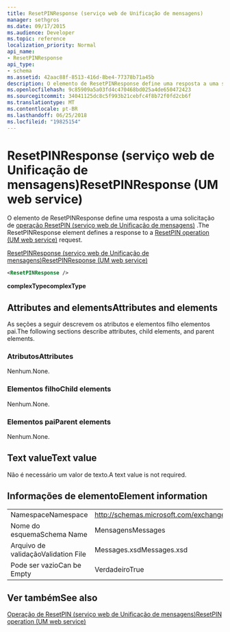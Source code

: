 ```yaml
---
title: ResetPINResponse (serviço web de Unificação de mensagens)
manager: sethgros
ms.date: 09/17/2015
ms.audience: Developer
ms.topic: reference
localization_priority: Normal
api_name:
- ResetPINResponse
api_type:
- schema
ms.assetid: 42aac88f-8513-416d-8be4-77378b71a45b
description: O elemento de ResetPINResponse define uma resposta a uma solicitação do ResetPIN operação (serviço web de Unificação de mensagens).
ms.openlocfilehash: 9c85909a5a03fd4c470468bd025a4de650472423
ms.sourcegitcommit: 34041125dc8c5f993b21cebfc4f8b72f0fd2cb6f
ms.translationtype: MT
ms.contentlocale: pt-BR
ms.lasthandoff: 06/25/2018
ms.locfileid: "19825154"
---
```

# <a name="resetpinresponse-um-web-service"></a><span data-ttu-id="e4b77-103">ResetPINResponse (serviço web de Unificação de mensagens)</span><span class="sxs-lookup"><span data-stu-id="e4b77-103">ResetPINResponse (UM web service)</span></span>

<span data-ttu-id="e4b77-104">O elemento de ResetPINResponse define uma resposta a uma solicitação de [operação ResetPIN (serviço web de Unificação de mensagens)](resetpin-operation-um-web-service.md) .</span><span class="sxs-lookup"><span data-stu-id="e4b77-104">The ResetPINResponse element defines a response to a [ResetPIN operation (UM web service)](resetpin-operation-um-web-service.md) request.</span></span> 
  
[<span data-ttu-id="e4b77-105">ResetPINResponse (serviço web de Unificação de mensagens)</span><span class="sxs-lookup"><span data-stu-id="e4b77-105">ResetPINResponse (UM web service)</span></span>](resetpinresponse-um-web-service.md)
  
```xml
<ResetPINResponse />
```

 <span data-ttu-id="e4b77-106">**complexType**</span><span class="sxs-lookup"><span data-stu-id="e4b77-106">**complexType**</span></span>
## <a name="attributes-and-elements"></a><span data-ttu-id="e4b77-107">Attributes and elements</span><span class="sxs-lookup"><span data-stu-id="e4b77-107">Attributes and elements</span></span>

<span data-ttu-id="e4b77-108">As seções a seguir descrevem os atributos e elementos filho elementos pai.</span><span class="sxs-lookup"><span data-stu-id="e4b77-108">The following sections describe attributes, child elements, and parent elements.</span></span>
  
### <a name="attributes"></a><span data-ttu-id="e4b77-109">Atributos</span><span class="sxs-lookup"><span data-stu-id="e4b77-109">Attributes</span></span>

<span data-ttu-id="e4b77-110">Nenhum.</span><span class="sxs-lookup"><span data-stu-id="e4b77-110">None.</span></span>
  
### <a name="child-elements"></a><span data-ttu-id="e4b77-111">Elementos filho</span><span class="sxs-lookup"><span data-stu-id="e4b77-111">Child elements</span></span>

<span data-ttu-id="e4b77-112">Nenhum.</span><span class="sxs-lookup"><span data-stu-id="e4b77-112">None.</span></span>
  
### <a name="parent-elements"></a><span data-ttu-id="e4b77-113">Elementos pai</span><span class="sxs-lookup"><span data-stu-id="e4b77-113">Parent elements</span></span>

<span data-ttu-id="e4b77-114">Nenhum.</span><span class="sxs-lookup"><span data-stu-id="e4b77-114">None.</span></span>
  
## <a name="text-value"></a><span data-ttu-id="e4b77-115">Text value</span><span class="sxs-lookup"><span data-stu-id="e4b77-115">Text value</span></span>

<span data-ttu-id="e4b77-116">Não é necessário um valor de texto.</span><span class="sxs-lookup"><span data-stu-id="e4b77-116">A text value is not required.</span></span>
  
## <a name="element-information"></a><span data-ttu-id="e4b77-117">Informações de elemento</span><span class="sxs-lookup"><span data-stu-id="e4b77-117">Element information</span></span>

|||
|:-----|:-----|
|<span data-ttu-id="e4b77-118">Namespace</span><span class="sxs-lookup"><span data-stu-id="e4b77-118">Namespace</span></span>  <br/> |http://schemas.microsoft.com/exchange/services/2006/messages  <br/> |
|<span data-ttu-id="e4b77-119">Nome do esquema</span><span class="sxs-lookup"><span data-stu-id="e4b77-119">Schema Name</span></span>  <br/> |<span data-ttu-id="e4b77-120">Mensagens</span><span class="sxs-lookup"><span data-stu-id="e4b77-120">Messages</span></span>  <br/> |
|<span data-ttu-id="e4b77-121">Arquivo de validação</span><span class="sxs-lookup"><span data-stu-id="e4b77-121">Validation File</span></span>  <br/> |<span data-ttu-id="e4b77-122">Messages.xsd</span><span class="sxs-lookup"><span data-stu-id="e4b77-122">Messages.xsd</span></span>  <br/> |
|<span data-ttu-id="e4b77-123">Pode ser vazio</span><span class="sxs-lookup"><span data-stu-id="e4b77-123">Can be Empty</span></span>  <br/> |<span data-ttu-id="e4b77-124">Verdadeiro</span><span class="sxs-lookup"><span data-stu-id="e4b77-124">True</span></span>  <br/> |
   
## <a name="see-also"></a><span data-ttu-id="e4b77-125">Ver também</span><span class="sxs-lookup"><span data-stu-id="e4b77-125">See also</span></span>



[<span data-ttu-id="e4b77-126">Operação de ResetPIN (serviço web de Unificação de mensagens)</span><span class="sxs-lookup"><span data-stu-id="e4b77-126">ResetPIN operation (UM web service)</span></span>](resetpin-operation-um-web-service.md)

